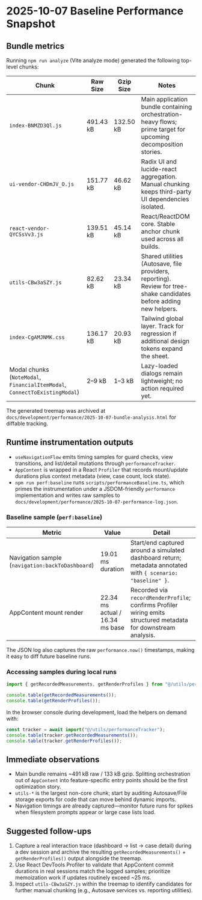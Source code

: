 # 2025-10-07 Baseline Performance Snapshot

## Bundle metrics

Running `npm run analyze` (Vite analyze mode) generated the following top-level chunks:

| Chunk | Raw Size | Gzip Size | Notes |
|-------|----------|-----------|-------|
| `index-BNMZD3Ql.js` | 491.43 kB | 132.50 kB | Main application bundle containing orchestration-heavy flows; prime target for upcoming decomposition stories. |
| `ui-vendor-CHDmJV_O.js` | 151.77 kB | 46.62 kB | Radix UI and lucide-react aggregation. Manual chunking keeps third-party UI dependencies isolated. |
| `react-vendor-QYCSsVv3.js` | 139.51 kB | 45.14 kB | React/ReactDOM core. Stable anchor chunk used across all builds. |
| `utils-CBw3aSZY.js` | 82.62 kB | 23.34 kB | Shared utilities (Autosave, file providers, reporting). Review for tree-shake candidates before adding new helpers. |
| `index-CgAMJNMK.css` | 136.17 kB | 20.93 kB | Tailwind global layer. Track for regression if additional design tokens expand the sheet. |
| Modal chunks (`NoteModal`, `FinancialItemModal`, `ConnectToExistingModal`) | 2–9 kB | 1–3 kB | Lazy-loaded dialogs remain lightweight; no action required yet. |

The generated treemap was archived at `docs/development/performance/2025-10-07-bundle-analysis.html` for diffable tracking.

## Runtime instrumentation outputs

- `useNavigationFlow` emits timing samples for guard checks, view transitions, and list/detail mutations through `performanceTracker`.
- `AppContent` is wrapped in a React `Profiler` that records mount/update durations plus context metadata (view, case count, lock state).
- `npm run perf:baseline` runs `scripts/performanceBaseline.ts`, which primes the instrumentation under a JSDOM-friendly `performance` implementation and writes raw samples to `docs/development/performance/2025-10-07-performance-log.json`.

### Baseline sample (`perf:baseline`)

| Metric | Value | Detail |
|--------|-------|--------|
| Navigation sample (`navigation:backToDashboard`) | 19.01 ms duration | Start/end captured around a simulated dashboard return; metadata annotated with `{ scenario: "baseline" }`. |
| AppContent mount render | 22.34 ms actual / 16.34 ms base | Recorded via `recordRenderProfile`; confirms Profiler wiring emits structured metadata for downstream analysis. |

The JSON log also captures the raw `performance.now()` timestamps, making it easy to diff future baseline runs.

### Accessing samples during local runs

```ts
import { getRecordedMeasurements, getRenderProfiles } from "@/utils/performanceTracker";

console.table(getRecordedMeasurements());
console.table(getRenderProfiles());
```

In the browser console during development, load the helpers on demand with:

```js
const tracker = await import("@/utils/performanceTracker");
console.table(tracker.getRecordedMeasurements());
console.table(tracker.getRenderProfiles());
```

## Immediate observations

- Main bundle remains ~491 kB raw / 133 kB gzip. Splitting orchestration out of `AppContent` into feature-specific entry points should be the first optimization story.
- `utils-*` is the largest non-core chunk; start by auditing Autosave/File storage exports for code that can move behind dynamic imports.
- Navigation timings are already captured—monitor future runs for spikes when filesystem prompts appear or large case lists load.

## Suggested follow-ups

1. Capture a real interaction trace (dashboard → list → case detail) during a dev session and archive the resulting `getRecordedMeasurements()` + `getRenderProfiles()` output alongside the treemap.
2. Use React DevTools Profiler to validate that AppContent commit durations in real sessions match the logged samples; prioritize memoization work if updates routinely exceed ~25 ms.
3. Inspect `utils-CBw3aSZY.js` within the treemap to identify candidates for further manual chunking (e.g., Autosave services vs. reporting utilities).
